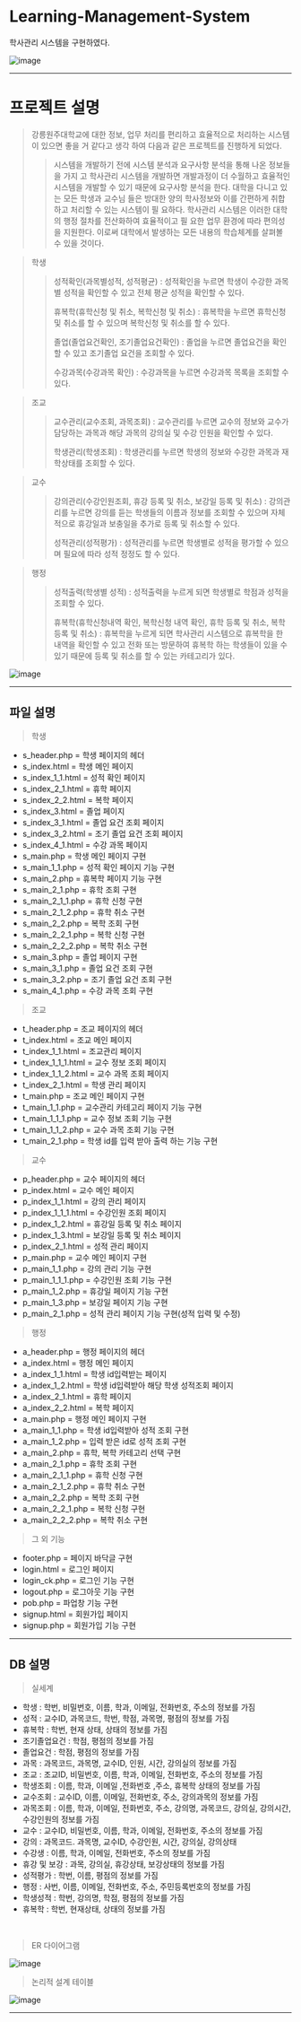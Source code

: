 # Learning-Management-System
학사관리 시스템을 구현하였다.

![image](https://user-images.githubusercontent.com/82712691/145167629-59fe3ca7-742b-41cf-8521-d10f8d5866b7.png)

----

# 프로젝트 설명

>강릉원주대학교에 대한 정보, 업무 처리를 편리하고 효율적으로 처리하는 시스템이 있으면 좋을 거 같다고 생각 하여 다음과 같은 프로젝트를 진행하게 되었다.
>>시스템을 개발하기 전에 시스템 분석과 요구사항 분석을 통해 나온 정보들을 가지 고 학사관리 시스템을 개발하면 
>>개발과정이 더 수월하고 효율적인 시스템을 개발할 수 있기 때문에 요구사항 분석을 한다. 
>>대학을 다니고 있는 모든 학생과 교수님 들은 방대한 양의 학사정보와 이를 간편하게 취합하고 처리할 수 있는 시스템이 필 요하다. 
>>학사관리 시스템은 이러한 대학의 행정 절차를 전산화하여 효율적이고 필 요한 업무 환경에 따라 편의성을 지원한다. 
>>이로써 대학에서 발생하는 모든 내용의 학습체계를 살펴볼 수 있을 것이다.

>학생
>>성적확인(과목별성적, 성적평균) :
>>성적확인을 누르면 학생이 수강한 과목별 성적을 확인할 수 있고 전체 평균 성적을 확인할 수 있다.
>>
>>휴복학(휴학신청 및 취소, 복학신청 및 취소) :
>>휴복학을 누르면 휴학신청 및 취소를 할 수 있으며 복학신청 및 취소를 할 수 있다.
>>
>>졸업(졸업요건확인, 조기졸업요건확인) :
>>졸업을 누르면 졸업요건을 확인할 수 있고 조기졸업 요건을 조회할 수 있다.
>>
>>수강과목(수강과목 확인) :
>>수강과목을 누르면 수강과목 목록을 조회할 수 있다.

>조교
>>교수관리(교수조회, 과목조회) :
>>교수관리를 누르면 교수의 정보와 교수가 담당하는 과목과 해당 과목의 강의실 및 수강 인원을 확인할 수 있다.
>>
>>학생관리(학생조회) :
>>학생관리를 누르면 학생의 정보와 수강한 과목과 재학상태를 조회할 수 있다.

>교수
>>강의관리(수강인원조회, 휴강 등록 및 취소, 보강일 등록 및 취소) :
>>강의관리를 누르면 강의를 듣는 학생들의 이름과 정보를 조회할 수 있으며 자체 적으로 휴강일과 보충일을 추가로 등록 및 취소할 수 있다.
>>
>>성적관리(성적평가) :
>>성적관리를 누르면 학생별로 성적을 평가할 수 있으며 필요에 따라 성적 정정도 할 수 있다.

>행정
>>성적출력(학생별 성적) :
>>성적출력을 누르게 되면 학생별로 학점과 성적을 조회할 수 있다.
>>
>>휴복학(휴학신청내역 확인, 복학신청 내역 확인, 휴학 등록 및 취소, 복학 등록 및 취소) :
>>휴복학을 누르게 되면 학사관리 시스템으로 휴복학을 한 내역을 확인할 수 있고 전화 또는 방문하여 휴복학 하는 학생들이 있을 수 있기 때문에 등록 및 취소를 할 수 있는 카테고리가 있다.

![image](https://user-images.githubusercontent.com/82712691/145167236-55676369-343a-414c-9e0d-8a9d472e0253.png)

----

## 파일 설명

>학생
-	s_header.php = 학생 페이지의 헤더
-	s_index.html = 학생 메인 페이지
-	s_index_1_1.html = 성적 확인 페이지
-	s_index_2_1.html = 휴학 페이지
-	s_index_2_2.html = 복학 페이지
-	s_index_3.html = 졸업 페이지
-	s_index_3_1.html = 졸업 요건 조회 페이지
-	s_index_3_2.html = 조기 졸업 요건 조회 페이지
-	s_index_4_1.html = 수강 과목 페이지
-	s_main.php = 학생 메인 페이지 구현
-	s_main_1_1.php = 성적 확인 페이지 기능 구현
-	s_main_2.php = 휴복학 페이지 기능 구현
-	s_main_2_1.php = 휴학 조회  구현
-	s_main_2_1_1.php = 휴학 신청 구현
-	s_main_2_1_2.php = 휴학 취소 구현
-	s_main_2_2.php = 복학 조회 구현
-	s_main_2_2_1.php = 복학 신청 구현
-	s_main_2_2_2.php = 복학 취소 구현
-	s_main_3.php = 졸업 페이지 구현
-	s_main_3_1.php = 졸업 요건 조회 구현
-	s_main_3_2.php = 조기 졸업 요건 조회 구현
-	s_main_4_1.php = 수강 과목 조회 구현

>조교
-	t_header.php = 조교 페이지의 헤더
-	t_index.html = 조교 메인 페이지
-	t_index_1_1.html = 조교관리 페이지
-	t_index_1_1_1.html = 교수 정보 조회 페이지
-	t_index_1_1_2.html = 교수 과목 조회 페이지
-	t_index_2_1.html =  학생 관리 페이지
-	t_main.php = 조교 메인 페이지 구현
-	t_main_1_1.php = 교수관리 카테고리 페이지 기능 구현
-	t_main_1_1_1.php = 교수 정보 조회 기능 구현
-	t_main_1_1_2.php = 교수 과목 조회 기능 구현
-	t_main_2_1.php = 학생 id를 입력 받아 출력 하는 기능 구현

>교수
-	p_header.php = 교수 페이지의 헤더
-	p_index.html = 교수 메인 페이지
-	p_index_1_1.html = 강의 관리 페이지
-	p_index_1_1_1.html = 수강인원 조회 페이지
-	p_index_1_2.html = 휴강일 등록 및 취소 페이지
-	p_index_1_3.html =  보강일 등록 및 취소 페이지
-	p_index_2_1.html = 성적 관리 페이지
-	p_main.php = 교수 메인 페이지 구현
-	p_main_1_1.php = 강의 관리 기능 구현
-	p_main_1_1_1.php = 수강인원 조회 기능 구현
-	p_main_1_2.php = 휴강일 페이지 기능 구현
-	p_main_1_3.php = 보강일 페이지 기능 구현
-	p_main_2_1.php = 성적 관리 페이지 기능 구현(성적 입력 및 수정)

>행정
-	a_header.php = 행정 페이지의 헤더
-	a_index.html = 행정 메인 페이지
-	a_index_1_1.html = 학생 id입력받는 페이지
-	a_index_1_2.html = 학생 id입력받아 해당 학생 성적조회 페이지
-	a_index_2_1.html = 휴학 페이지
-	a_index_2_2.html = 복학 페이지
-	a_main.php = 행정 메인 페이지 구현
-	a_main_1_1.php = 학생 id입력받아 성적 조회 구현
-	a_main_1_2.php = 입력 받은 id로 성적 조회 구현
-	a_main_2.php = 휴학, 복학 카테고리 선택 구현
-	a_main_2_1.php = 휴학 조회 구현
-	a_main_2_1_1.php = 휴학 신청 구현
-	a_main_2_1_2.php = 휴학 취소 구현
-	a_main_2_2.php = 복학 조회 구현
-	a_main_2_2_1.php = 복학 신청 구현
-	a_main_2_2_2.php = 복학 취소 구현

>그 외 기능
-	footer.php = 페이지 바닥글 구현
-	login.html = 로그인 페이지
-	login_ck.php = 로그인 기능 구현
-	logout.php = 로그아웃 기능 구현
-	pob.php = 파업창 기능 구현
-	signup.html = 회원가입 페이지
-	signup.php = 회원가입 기능 구현

----

## DB 설명

>실세계
-	학생 : 학번, 비밀번호, 이름, 학과, 이메일, 전화번호, 주소의 정보를 가짐
-	성적 : 교수ID, 과목코드, 학번, 학점, 과목명, 평점의 정보를 가짐
-	휴복학 : 학번, 현재 상태, 상태의 정보를 가짐
-	조기졸업요건 : 학점, 평점의 정보를 가짐
-	졸업요건 : 학점, 평점의 정보를 가짐
-	과목 : 과목코드, 과목명, 교수ID, 인원, 시간, 강의실의 정보를 가짐
-	조교 : 조교ID, 비밀번호, 이름, 학과, 이메일, 전화번호, 주소의 정보를 가짐
-	학생조회 : 이름, 학과, 이메일 ,전화번호 ,주소, 휴복학 상태의 정보를 가짐
-	교수조회 : 교수ID, 이름, 이메일, 전화번호, 주소, 강의과목의 정보를 가짐
-	과목조회 : 이름, 학과, 이메일, 전화번호, 주소, 강의명, 과목코드, 강의실, 강의시간, 수강인원의 정보를 가짐
-	교수 : 교수ID, 비밀번호, 이름, 학과, 이메일, 전화번호, 주소의 정보를 가짐
-	강의 : 과목코드. 과목명, 교수ID, 수강인원, 시간, 강의실, 강의상태
-	수강생 : 이름, 학과, 이메일, 전화번호, 주소의 정보를 가짐
-	휴강 및 보강 : 과목, 강의실, 휴강상태, 보강상태의 정보를 가짐
-	성적평가 : 학번, 이름, 평점의 정보를 가짐
-	행정 : 사번, 이름, 이메일, 전화번호, 주소, 주민등록번호의 정보를 가짐
-	학생성적 : 학번, 강의명, 학점, 평점의 정보를 가짐
-	휴복학 : 학번, 현재상태, 상태의 정보를 가짐

<br>

>ER 다이어그램

![image](https://user-images.githubusercontent.com/82712691/145168810-ea1e8d8e-6d33-4101-bbad-47ede2855981.png)

>논리적 설계 테이블

![image](https://user-images.githubusercontent.com/82712691/145168855-1c83b761-51f7-4fed-ad10-9a5eb23bc024.png)

----
